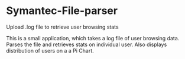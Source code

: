 # Symantec-File-parser
Upload .log file to retrieve user browsing stats

This is a small application, which takes a log file of user browsing data. Parses the file and retrieves stats on individual user.
Also displays distribution of users on a a Pi Chart.
